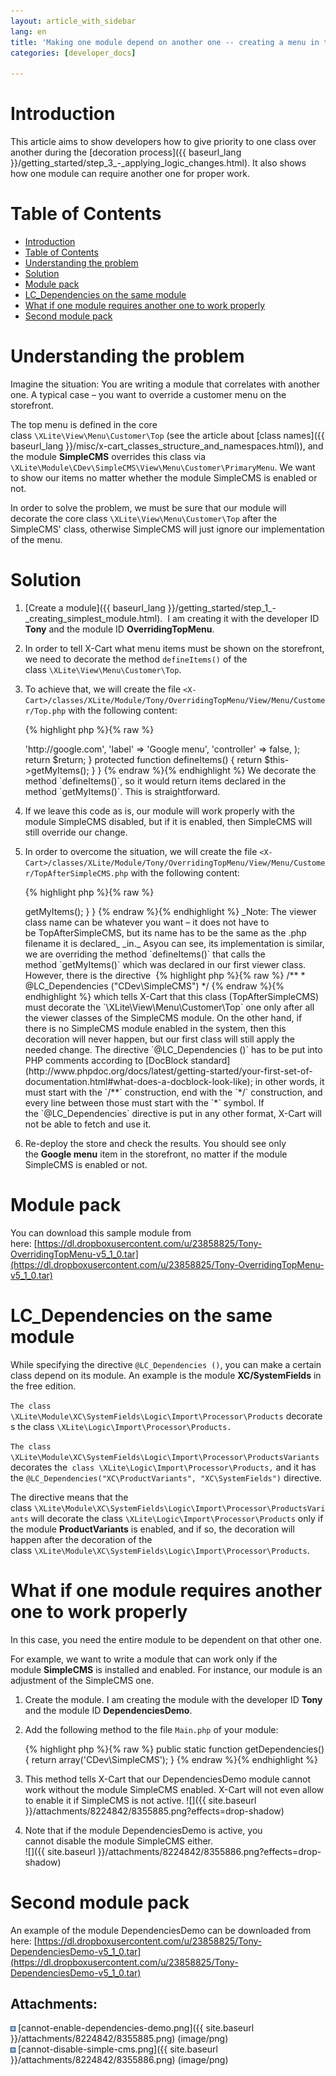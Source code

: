 ```yaml
---
layout: article_with_sidebar
lang: en
title: 'Making one module depend on another one -- creating a menu in the customer area'
categories: [developer_docs]

---
```




# Introduction

This article aims to show developers how to give priority to one class over another during the [decoration process]({{ baseurl_lang }}/getting_started/step_3_-_applying_logic_changes.html). It also shows how one module can require another one for proper work.

# Table of Contents

*   [Introduction](#introduction)
*   [Table of Contents](#table-of-contents)
*   [Understanding the problem](#understanding-the-problem)
*   [Solution](#solution)
*   [Module pack](#module-pack)
*   [LC_Dependencies on the same module](#lc_dependencies-on-the-same-module)
*   [What if one module requires another one to work properly](#what-if-one-module-requires-another-one-to-work-properly)
*   [Second module pack](#second-module-pack)

# Understanding the problem

Imagine the situation: You are writing a module that correlates with another one. A typical case – you want to override a customer menu on the storefront.

The top menu is defined in the core class `\XLite\View\Menu\Customer\Top` (see the article about [class names]({{ baseurl_lang }}/misc/x-cart_classes_structure_and_namespaces.html)), and the module **SimpleCMS** overrides this class via `\XLite\Module\CDev\SimpleCMS\View\Menu\Customer\PrimaryMenu`. We want to show our items no matter whether the module SimpleCMS is enabled or not.

In order to solve the problem, we must be sure that our module will decorate the core class `\XLite\View\Menu\Customer\Top` after the SimpleCMS' class, otherwise SimpleCMS will just ignore our implementation of the menu.

# Solution

1.  [Create a module]({{ baseurl_lang }}/getting_started/step_1_-_creating_simplest_module.html).  I am creating it with the developer ID **Tony** and the module ID **OverridingTopMenu**.
2.  In order to tell X-Cart what menu items must be shown on the storefront, we need to decorate the method `defineItems()` of the class `\XLite\View\Menu\Customer\Top`.
3.  To achieve that, we will create the file `<X-Cart>/classes/XLite/Module/Tony/OverridingTopMenu/View/Menu/Customer/Top.php` with the following content: 

    {% highlight php %}{% raw %}
    <?php

    namespace XLite\Module\Tony\OverridingTopMenu\View\Menu\Customer;

    class Top extends \XLite\View\Menu\Customer\Top implements \XLite\Base\IDecorator 
    {
        protected function getMyItems()
        {
            $return = array();

            $return[] = array (
                'url' => 'http://google.com',
                'label' => 'Google menu',
                'controller' => false,
                );

            return $return;
        }

        protected function defineItems()
        {
            return $this->getMyItems();
        }
    }
    {% endraw %}{% endhighlight %}

    We decorate the method `defineItems()`, so it would return items declared in the method `getMyItems()`. This is straightforward.

4.  If we leave this code as is, our module will work properly with the module SimpleCMS disabled, but if it is enabled, then SimpleCMS will still override our change.
5.  In order to overcome the situation, we will create the file `<X-Cart>/classes/XLite/Module/Tony/OverridingTopMenu/View/Menu/Customer/TopAfterSimpleCMS.php` with the following content: 

    {% highlight php %}{% raw %}
    <?php

    namespace XLite\Module\Tony\OverridingTopMenu\View\Menu\Customer;

    /**
     * @LC_Dependencies ("CDev\SimpleCMS")
     */

    class TopAfterSimpleCMS extends \XLite\View\Menu\Customer\Top implements \XLite\Base\IDecorator 
    {

    	protected function defineItems()
        {
            return $this->getMyItems();
        }

    }
    {% endraw %}{% endhighlight %}

    _Note: The viewer class name can be whatever you want – it does not have to be TopAfterSimpleCMS, but its name has to be the same as the .php filename it is declared_ _in._  
    Asyou can see, its implementation is similar, we are overriding the method `defineItems()` that calls the method `getMyItems()` which was declared in our first viewer class. However, there is the directive 

    {% highlight php %}{% raw %}
    /**
     * @LC_Dependencies ("CDev\SimpleCMS")
     */
    {% endraw %}{% endhighlight %}

    which tells X-Cart that this class (TopAfterSimpleCMS) must decorate the `\XLite\View\Menu\Customer\Top` one only after all the viewer classes of the SimpleCMS module. On the other hand, if there is no SimpleCMS module enabled in the system, then this decoration will never happen, but our first class will still apply the needed change.  
    The directive `@LC_Dependencies ()` has to be put into PHP comments according to [DocBlock standard](http://www.phpdoc.org/docs/latest/getting-started/your-first-set-of-documentation.html#what-does-a-docblock-look-like); in other words, it must start with the `/**` construction, end with the `*/` construction, and every line between those must start with the `*` symbol. If the `@LC_Dependencies` directive is put in any other format, X-Cart will not be able to fetch and use it.

6.  Re-deploy the store and check the results. You should see only the **Google menu** item in the storefront, no matter if the module SimpleCMS is enabled or not.

# Module pack

You can download this sample module from here: [https://dl.dropboxusercontent.com/u/23858825/Tony-OverridingTopMenu-v5_1_0.tar](https://dl.dropboxusercontent.com/u/23858825/Tony-OverridingTopMenu-v5_1_0.tar)

# LC_Dependencies on the same module

While specifying the directive `@LC_Dependencies ()`, you can make a certain class depend on its module. An example is the module **XC/SystemFields** in the free edition.

`The class \XLite\Module\XC\SystemFields\Logic\Import\Processor\Products` decorates the class `\XLite\Logic\Import\Processor\Products.`

`The class \XLite\Module\XC\SystemFields\Logic\Import\Processor\ProductsVariants` decorates the` class \XLite\Logic\Import\Processor\Products,` and it has the `@LC_Dependencies("XC\ProductVariants", "XC\SystemFields")` directive.

The directive means that the class `\XLite\Module\XC\SystemFields\Logic\Import\Processor\ProductsVariants` will decorate the class `\XLite\Logic\Import\Processor\Products` only if the module **ProductVariants** is enabled, and if so, the decoration will happen after the decoration of the class `\XLite\Module\XC\SystemFields\Logic\Import\Processor\Products`.

# What if one module requires another one to work properly

In this case, you need the entire module to be dependent on that other one.

For example, we want to write a module that can work only if the module **SimpleCMS** is installed and enabled. For instance, our module is an adjustment of the SimpleCMS one.

1.  Create the module. I am creating the module with the developer ID **Tony** and the module ID **DependenciesDemo**.
2.  Add the following method to the file `Main.php` of your module: 

    {% highlight php %}{% raw %}
        public static function getDependencies()
        {
            return array('CDev\SimpleCMS');
        }
    {% endraw %}{% endhighlight %}
3.  This method tells X-Cart that our DependenciesDemo module cannot work without the module SimpleCMS enabled. X-Cart will not even allow to enable it if SimpleCMS is not active. ![]({{ site.baseurl }}/attachments/8224842/8355885.png?effects=drop-shadow)
4.  Note that if the module DependenciesDemo is active, you cannot disable the module SimpleCMS either.  
    ![]({{ site.baseurl }}/attachments/8224842/8355886.png?effects=drop-shadow)

# Second module pack

An example of the module DependenciesDemo can be downloaded from here: [https://dl.dropboxusercontent.com/u/23858825/Tony-DependenciesDemo-v5_1_0.tar](https://dl.dropboxusercontent.com/u/23858825/Tony-DependenciesDemo-v5_1_0.tar)

## Attachments:

![](images/icons/bullet_blue.gif) [cannot-enable-dependencies-demo.png]({{ site.baseurl }}/attachments/8224842/8355885.png) (image/png)  
![](images/icons/bullet_blue.gif) [cannot-disable-simple-cms.png]({{ site.baseurl }}/attachments/8224842/8355886.png) (image/png)